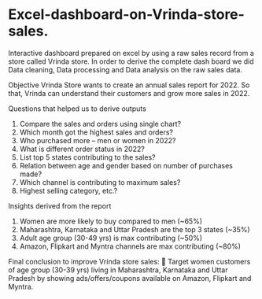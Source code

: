 # Excel-dashboard-on-Vrinda-store-sales.
Interactive dashboard prepared on excel by using a raw sales record from a store called Vrinda store. In order to derive the complete dash board we did Data cleaning, Data processing and Data analysis on the  raw sales data.

Objective 
Vrinda Store wants to create an annual sales report for 2022. So that, Vrinda can understand their customers and grow more sales in 2022.

Questions that helped us to derive outputs

1.	Compare the sales and orders using single chart?
2.	Which month got the highest sales and orders?
3.	Who purchased more – men or women in 2022?
4.	What is different order status in 2022?
5.	List top 5 states contributing to the sales?
6.	Relation between age and gender based on number of purchases made?
7.	Which channel is contributing to maximum sales?
8.	Highest selling category, etc.?  

Insights derived from the report

1.	Women are more likely to buy compared to men (~65%)
2.	Maharashtra, Karnataka and Uttar Pradesh are the top 3 states (~35%)
3.	Adult age group (30-49 yrs) is max contributing (~50%)
4.	Amazon, Flipkart and Myntra channels are max contributing (~80%)

Final conclusion to improve Vrinda store sales:
	Target women customers of age group (30-39 yrs) living in Maharashtra, Karnataka and Uttar Pradesh by showing ads/offers/coupons available on Amazon, Flipkart and Myntra.




